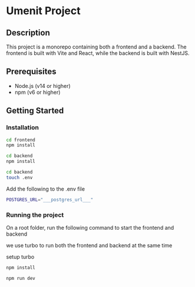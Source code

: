 # Umenit Project

## Description
This project is a monorepo containing both a frontend and a backend. The frontend is built with Vite and React, while the backend is built with NestJS.

## Prerequisites
- Node.js (v14 or higher)
- npm (v6 or higher)

## Getting Started

### Installation
<!-- install the node modules -->
```bash
cd frontend
npm install
```

```bash
cd backend
npm install
```
<!-- setup postgres database -->
```bash
cd backend
touch .env
```

Add the following to the .env file
```bash
POSTGRES_URL="___postgres_url___"
```

### Running the project
On a root folder, run the following command to start the frontend and backend

we use turbo to run both the frontend and backend at the same time

setup turbo
```bash
npm install
```

<!-- run the project -->
```bash
npm run dev
```
